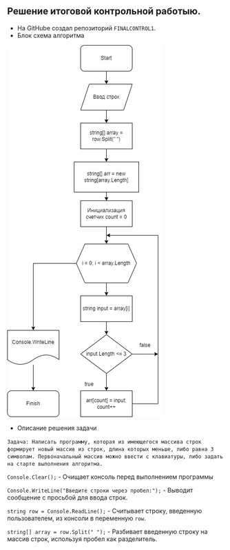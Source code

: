 ## Решение итоговой контрольной работыю.
* На GitHube создал репозиторий `FINALCONTROL1`.
* Блок схема алгоритма 

![picture](<block diagram.jpg>)

* Описание решения задачи

```Задача: Написать программу, которая из имеющегося массива строк формирует новый массив из строк, длина которых меньше, либо равна 3 символам. Первоначальный массив можно ввести с клавиатуры, либо задать на старте выполнения алгоритма.```

`Console.Clear();` - Очищает консоль перед выполнением программы

`Console.WriteLine("Введите строки через пробел:");` - Выводит сообщение с просьбой для ввода строк.

`string row = Console.ReadLine();` - Считывает строку, введенную пользователем, из консоли в переменную `row`.

`string[] array = row.Split(" ");` - Разбивает введенную строку на массив строк, используя пробел как разделитель.